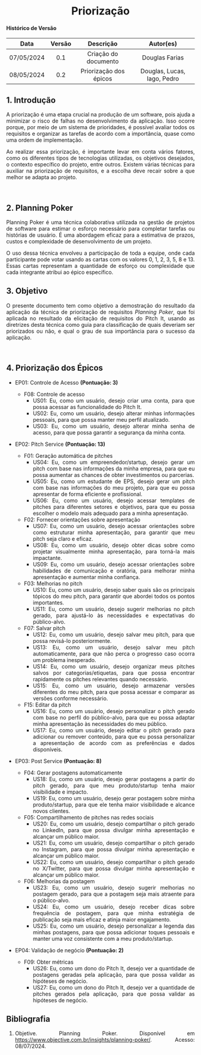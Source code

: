 # <center> **Priorização**

#### **Histórico de Versão**

|    Data    | Versão |      Descrição       |     Autor(es)     |
| :--------: | :----: | :------------------: | :---------------: |
| 07/05/2024 |  0.1   | Criação do documento | Douglas Farias  |
| 08/05/2024 |  0.2   | Priorização dos épicos | Douglas, Lucas, Iago, Pedro  |


<div align="justify">

## **1. Introdução**
A priorização é uma etapa crucial na produção de um software, pois ajuda a minimizar o risco de falhas no desenvolvimento da aplicação. Isso ocorre porque, por meio de um sistema de prioridades, é possível avaliar todos os requisitos e organizar as tarefas de acordo com a importância, quase como uma ordem de implementação.

Ao realizar essa priorização, é importante levar em conta vários fatores, como os diferentes tipos de tecnologias utilizadas, os objetivos desejados, o contexto específico do projeto, entre outros. Existem várias técnicas para auxiliar na priorização de requisitos, e a escolha deve recair sobre a que melhor se adapta ao projeto.

<br/>

## **2. Planning Poker**
Planning Poker é uma técnica colaborativa utilizada na gestão de projetos de software para estimar o esforço necessário para completar tarefas ou histórias de usuário. É uma abordagem eficaz para a estimativa de prazos, custos e complexidade de desenvolvimento de um projeto.

O uso dessa técnica envolveu a participação de toda a equipe, onde cada participante pode votar usando as cartas com os valores 0, 1, 2, 3, 5, 8 e 13. Essas cartas representam a quantidade de esforço ou complexidade que cada integrante atribui ao épico específico.

## **3. Objetivo**

O presente documento tem como objetivo a demostração do resultado da aplicação da técnica de priorização de requisitos _Planning Poker_, que foi aplicada no resultado da elicitação de requisitos do Pitch It, usando as diretrizes desta técnica como guia para classificação de quais deveriam ser priorizados ou não, e qual o grau de sua importância para o sucesso da aplicação.  

<br/>

## **4. Priorização dos Épicos**
- EP01: Controle de Acesso **(Pontuação: 3)**
  - F08: Controle de acesso
    - US01: Eu, como um usuário, desejo criar uma conta, para que possa acessar as funcionalidade do Pitch It.
    - US02: Eu, como um usuário, desejo alterar minhas informações pessoais, para que possa manter meu perfil atualizado.
    - US03: Eu, como um usuário, desejo alterar minha senha de acesso, para que possa garantir a segurança da minha conta.

- EP02: Pitch Service **(Pontuação: 13)**
  - F01: Geração automática de pitches
    - US04: Eu, como um empreendedor/startup, desejo gerar um pitch com base nas informações da minha empresa, para que eu possa aumentar as chances de obter investimentos ou parcerias.
    - US05: Eu, como um estudante de EPS, desejo gerar um pitch com base nas informações do meu projeto, para que eu possa apresentar de forma eficiente e profissional.
    - US06: Eu, como um usuário, desejo acessar templates de pitches para diferentes setores e objetivos, para que eu possa escolher o modelo mais adequado para a minha apresentação.
  - F02: Fornecer orientações sobre apresentação
    - US07: Eu, como um usuário, desejo acessar orientações sobre como estruturar minha apresentação, para garantir que meu pitch seja claro e eficaz.
    - US08: Eu, como um usuário, desejo obter dicas sobre como projetar visualmente minha apresentação, para torná-la mais impactante.
    - US09: Eu, como um usuário, desejo acessar orientações sobre habilidades de comunicação e oratória, para melhorar minha apresentação e aumentar minha confiança.
  - F03: Melhorias no pitch
    - US10: Eu, como um usuário, desejo saber quais são os principais tópicos do meu pitch, para garantir que abordei todos os pontos importantes.
    - US11: Eu, como um usuário, desejo sugerir melhorias no pitch gerado, para ajustá-lo às necessidades e expectativas do público-alvo.
  - F07: Salvar pitch
    - US12: Eu, como um usuário, desejo salvar meu pitch, para que possa revisá-lo posteriormente.
    - US13: Eu, como um usuário, desejo salvar meu pitch automaticamente, para que não perca o progresso caso ocorra um problema inesperado.
    - US14: Eu, como um usuário, desejo organizar meus pitches salvos por categorias/etiquetas, para que possa encontrar rapidamente os pitches relevantes quando necessário.
    - US15: Eu, como um usuário, desejo armazenar versões diferentes do meu pitch, para que possa acessar e comparar as versões conforme necessário.
  - F15: Editar da pitch
    - US16: Eu, como um usuário, desejo personalizar o pitch gerado com base no perfil do público-alvo, para que eu possa adaptar minha apresentação às necessidades do meu público.
    - US17: Eu, como um usuário, desejo editar o pitch gerado para adicionar ou remover conteúdo, para que eu possa personalizar a apresentação de acordo com as preferências e dados disponíveis.

- EP03: Post Service **(Pontuação: 8)**
  - F04: Gerar postagens automaticamente
    - US18: Eu, como um usuário, desejo gerar postagens a partir do pitch gerado, para que meu produto/startup tenha maior visibilidade e impacto.
    - US19: Eu, como um usuário, desejo gerar postagem sobre minha produto/startup, para que ele tenha maior visibilidade e alcance novos clientes.
  - F05: Compartilhamento de pitches nas redes sociais
    - US20: Eu, como um usuário, desejo compartilhar o pitch gerado no LinkedIn, para que possa divulgar minha apresentação e alcançar um público maior.
    - US21: Eu, como um usuário, desejo compartilhar o pitch gerado no Instagram, para que possa divulgar minha apresentação e alcançar um público maior.
    - US22: Eu, como um usuário, desejo compartilhar o pitch gerado no X/Twitter, para que possa divulgar minha apresentação e alcançar um público maior.
  - F06: Melhorias da postagem
    - US23: Eu, como um usuário, desejo sugerir melhorias no postagem gerado, para que a postagem seja mais atraente para o público-alvo.
    - US24: Eu, como um usuário, desejo receber dicas sobre frequência de postagem, para que minha estratégia de publicação seja mais eficaz e atinja maior engajamento.
    - US25: Eu, como um usuário, desejo personalizar a legenda das minhas postagens, para que possa adicionar toques pessoais e manter uma voz consistente com a meu produto/startup.

- EP04: Validação de negócio **(Pontuação: 2)**
  - F09: Obter métricas
    - US26: Eu, como um dono do Pitch It, desejo ver a quantidade de postagens geradas pela aplicação, para que possa validar as hipóteses de negócio.
    - US27: Eu, como um dono do Pitch It, desejo ver a quantidade de pitches gerados pela aplicação, para que possa validar as hipóteses de negócio.



## **Bibliografia**

1. Objetive. Planning Poker. Disponível em <https://www.objective.com.br/insights/planning-poker/>. Acesso: 08/07/2024.

</div>